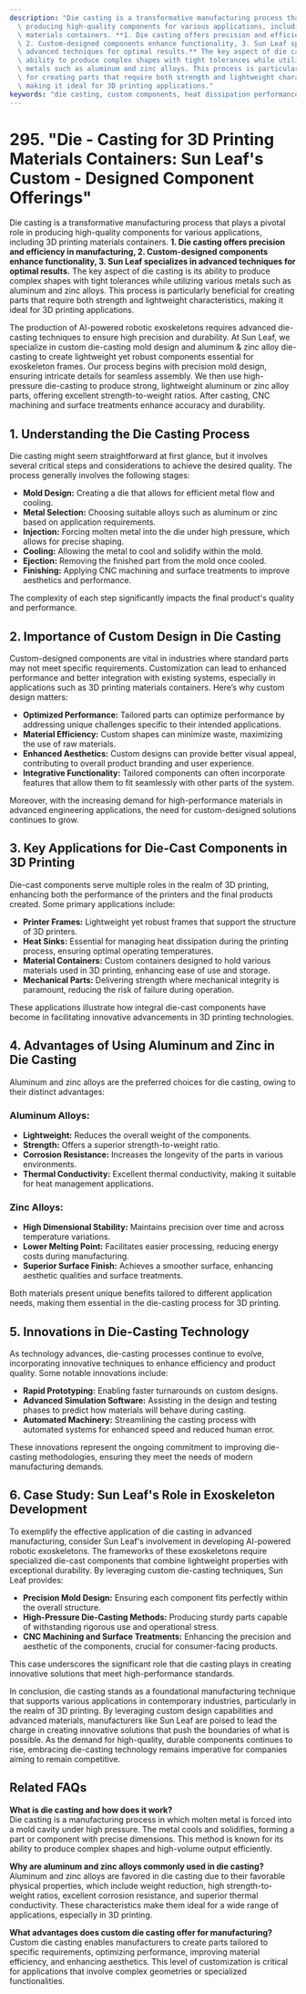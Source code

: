 ```yaml
---
description: "Die casting is a transformative manufacturing process that plays a pivotal role in\
  \ producing high-quality components for various applications, including 3D printing\
  \ materials containers. **1. Die casting offers precision and efficiency in manufacturing,\
  \ 2. Custom-designed components enhance functionality, 3. Sun Leaf specializes in\
  \ advanced techniques for optimal results.** The key aspect of die casting is its\
  \ ability to produce complex shapes with tight tolerances while utilizing various\
  \ metals such as aluminum and zinc alloys. This process is particularly beneficial\
  \ for creating parts that require both strength and lightweight characteristics,\
  \ making it ideal for 3D printing applications."
keywords: "die casting, custom components, heat dissipation performance, heat sink"
---
```

# 295. "Die - Casting for 3D Printing Materials Containers: Sun Leaf's Custom - Designed Component Offerings"

Die casting is a transformative manufacturing process that plays a pivotal role in producing high-quality components for various applications, including 3D printing materials containers. **1. Die casting offers precision and efficiency in manufacturing, 2. Custom-designed components enhance functionality, 3. Sun Leaf specializes in advanced techniques for optimal results.** The key aspect of die casting is its ability to produce complex shapes with tight tolerances while utilizing various metals such as aluminum and zinc alloys. This process is particularly beneficial for creating parts that require both strength and lightweight characteristics, making it ideal for 3D printing applications.

The production of AI-powered robotic exoskeletons requires advanced die-casting techniques to ensure high precision and durability. At Sun Leaf, we specialize in custom die-casting mold design and aluminum & zinc alloy die-casting to create lightweight yet robust components essential for exoskeleton frames. Our process begins with precision mold design, ensuring intricate details for seamless assembly. We then use high-pressure die-casting to produce strong, lightweight aluminum or zinc alloy parts, offering excellent strength-to-weight ratios. After casting, CNC machining and surface treatments enhance accuracy and durability.

## **1. Understanding the Die Casting Process**

Die casting might seem straightforward at first glance, but it involves several critical steps and considerations to achieve the desired quality. The process generally involves the following stages:

- **Mold Design:** Creating a die that allows for efficient metal flow and cooling.
- **Metal Selection:** Choosing suitable alloys such as aluminum or zinc based on application requirements.
- **Injection:** Forcing molten metal into the die under high pressure, which allows for precise shaping.
- **Cooling:** Allowing the metal to cool and solidify within the mold.
- **Ejection:** Removing the finished part from the mold once cooled.
- **Finishing:** Applying CNC machining and surface treatments to improve aesthetics and performance.

The complexity of each step significantly impacts the final product's quality and performance.

## **2. Importance of Custom Design in Die Casting**

Custom-designed components are vital in industries where standard parts may not meet specific requirements. Customization can lead to enhanced performance and better integration with existing systems, especially in applications such as 3D printing materials containers. Here’s why custom design matters:

- **Optimized Performance:** Tailored parts can optimize performance by addressing unique challenges specific to their intended applications.
- **Material Efficiency:** Custom shapes can minimize waste, maximizing the use of raw materials.
- **Enhanced Aesthetics:** Custom designs can provide better visual appeal, contributing to overall product branding and user experience.
- **Integrative Functionality:** Tailored components can often incorporate features that allow them to fit seamlessly with other parts of the system.

Moreover, with the increasing demand for high-performance materials in advanced engineering applications, the need for custom-designed solutions continues to grow.

## **3. Key Applications for Die-Cast Components in 3D Printing**

Die-cast components serve multiple roles in the realm of 3D printing, enhancing both the performance of the printers and the final products created. Some primary applications include:

- **Printer Frames:** Lightweight yet robust frames that support the structure of 3D printers.
- **Heat Sinks:** Essential for managing heat dissipation during the printing process, ensuring optimal operating temperatures.
- **Material Containers:** Custom containers designed to hold various materials used in 3D printing, enhancing ease of use and storage.
- **Mechanical Parts:** Delivering strength where mechanical integrity is paramount, reducing the risk of failure during operation.

These applications illustrate how integral die-cast components have become in facilitating innovative advancements in 3D printing technologies.

## **4. Advantages of Using Aluminum and Zinc in Die Casting**

Aluminum and zinc alloys are the preferred choices for die casting, owing to their distinct advantages:

### **Aluminum Alloys:**
- **Lightweight:** Reduces the overall weight of the components.
- **Strength:** Offers a superior strength-to-weight ratio.
- **Corrosion Resistance:** Increases the longevity of the parts in various environments.
- **Thermal Conductivity:** Excellent thermal conductivity, making it suitable for heat management applications.

### **Zinc Alloys:**
- **High Dimensional Stability:** Maintains precision over time and across temperature variations.
- **Lower Melting Point:** Facilitates easier processing, reducing energy costs during manufacturing.
- **Superior Surface Finish:** Achieves a smoother surface, enhancing aesthetic qualities and surface treatments.

Both materials present unique benefits tailored to different application needs, making them essential in the die-casting process for 3D printing.

## **5. Innovations in Die-Casting Technology**

As technology advances, die-casting processes continue to evolve, incorporating innovative techniques to enhance efficiency and product quality. Some notable innovations include:

- **Rapid Prototyping:** Enabling faster turnarounds on custom designs.
- **Advanced Simulation Software:** Assisting in the design and testing phases to predict how materials will behave during casting.
- **Automated Machinery:** Streamlining the casting process with automated systems for enhanced speed and reduced human error.

These innovations represent the ongoing commitment to improving die-casting methodologies, ensuring they meet the needs of modern manufacturing demands.

## **6. Case Study: Sun Leaf's Role in Exoskeleton Development**

To exemplify the effective application of die casting in advanced manufacturing, consider Sun Leaf's involvement in developing AI-powered robotic exoskeletons. The frameworks of these exoskeletons require specialized die-cast components that combine lightweight properties with exceptional durability. By leveraging custom die-casting techniques, Sun Leaf provides:

- **Precision Mold Design:** Ensuring each component fits perfectly within the overall structure.
- **High-Pressure Die-Casting Methods:** Producing sturdy parts capable of withstanding rigorous use and operational stress.
- **CNC Machining and Surface Treatments:** Enhancing the precision and aesthetic of the components, crucial for consumer-facing products.

This case underscores the significant role that die casting plays in creating innovative solutions that meet high-performance standards.

In conclusion, die casting stands as a foundational manufacturing technique that supports various applications in contemporary industries, particularly in the realm of 3D printing. By leveraging custom design capabilities and advanced materials, manufacturers like Sun Leaf are poised to lead the charge in creating innovative solutions that push the boundaries of what is possible. As the demand for high-quality, durable components continues to rise, embracing die-casting technology remains imperative for companies aiming to remain competitive.

## Related FAQs

**What is die casting and how does it work?**  
Die casting is a manufacturing process in which molten metal is forced into a mold cavity under high pressure. The metal cools and solidifies, forming a part or component with precise dimensions. This method is known for its ability to produce complex shapes and high-volume output efficiently.

**Why are aluminum and zinc alloys commonly used in die casting?**  
Aluminum and zinc alloys are favored in die casting due to their favorable physical properties, which include weight reduction, high strength-to-weight ratios, excellent corrosion resistance, and superior thermal conductivity. These characteristics make them ideal for a wide range of applications, especially in 3D printing.

**What advantages does custom die casting offer for manufacturing?**  
Custom die casting enables manufacturers to create parts tailored to specific requirements, optimizing performance, improving material efficiency, and enhancing aesthetics. This level of customization is critical for applications that involve complex geometries or specialized functionalities.
